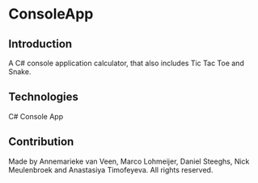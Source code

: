 # ConsoleApp

## Introduction
A C# console application calculator, that also includes Tic Tac Toe and Snake.

## Technologies
C# Console App

## Contribution
Made by Annemarieke van Veen, Marco Lohmeijer, Daniel Steeghs, Nick Meulenbroek and Anastasiya Timofeyeva. All rights reserved.
